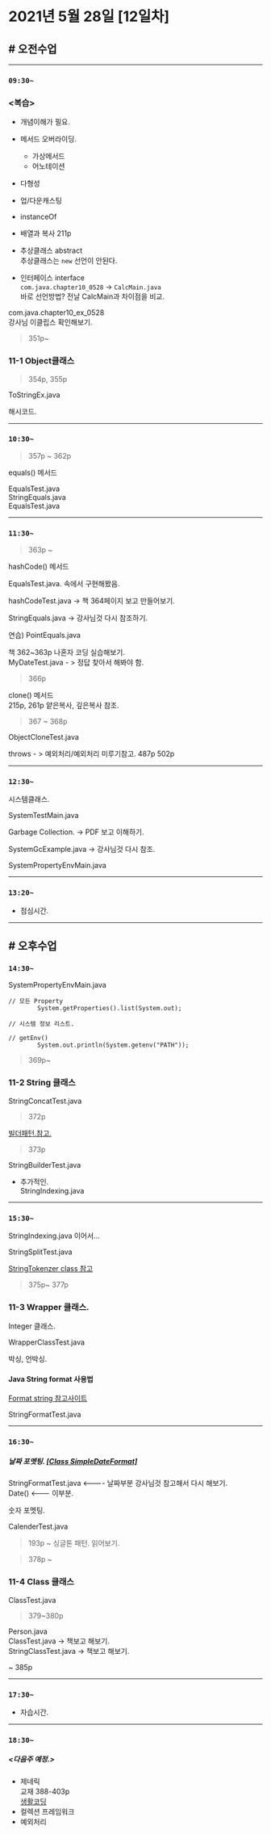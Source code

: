 # 2021년 5월 28일 [12일차]

## # 오전수업  
---
### `09:30~`

### <복습>

- 개념이해가 필요.

- 메서드 오버라이딩.  
  - 가상메서드  
  - 어노테이션  

- 다형성
- 업/다운캐스팅
- instanceOf
- 배열과 복사 211p
- 추상클래스 abstract  
  추상클래스는 `new` 선언이 안된다.
- 인터페이스 interface  
  `com.java.chapter10_0528` -> `CalcMain.java`  
  바로 선언방법? 전날 CalcMain과 차이점을 비교.

com.java.chapter10_ex_0528  
강사님 이클립스 확인해보기.


> 351p~  

### 11-1 Object클래스  

> 354p, 355p  

ToStringEx.java  

해시코드.


----
### `10:30~`



> 357p ~ 362p

equals() 메서드  

EqualsTest.java  
StringEquals.java  
EqualsTest.java  

----
### `11:30~`

> 363p ~

hashCode() 메서드  

EqualsTest.java. 속에서 구현해봤음.

hashCodeTest.java -> 책 364페이지 보고 만들어보기.

StringEquals.java -> 강사님것 다시 참조하기.  

연습) PointEquals.java  

책 362~363p 나혼자 코딩 실습해보기.  
MyDateTest.java  - > 정답 찾아서 해봐야 함.  


> 366p  

clone() 메서드    
215p, 261p 얕은복사, 깊은복사 참조.


> 367 ~ 368p

ObjectCloneTest.java  

throws - > 예외처리/예외처리 미루기참고. 487p 502p


----
### `12:30~`

시스템클래스.

SystemTestMain.java

Garbage Collection.  -> PDF 보고 이해하기.

SystemGcExample.java  -> 강사님것 다시 참조.

SystemPropertyEnvMain.java


----
### `13:20~`

  - 점심시간.

---


## # 오후수업

### `14:30~`

SystemPropertyEnvMain.java

```
// 모든 Property
		System.getProperties().list(System.out);

// 시스템 정보 리스트.
```

```
// getEnv()
		System.out.println(System.getenv("PATH"));
```



> 369p~

### 11-2 String 클래스  
StringConcatTest.java  

> 372p

[빌더패턴.참고.](https://sjh836.tistory.com/135)

> 373p

StringBuilderTest.java  


+ 추가적인.  
StringIndexing.java  


----
### `15:30~`

StringIndexing.java 이어서...  


StringSplitTest.java  

[StringTokenzer class 참고](https://docs.oracle.com/javase/10/docs/api/java/util/StringTokenizer.html)

> 375p~ 377p

### 11-3 Wrapper 클래스.  

Integer 클래스.  

WrapperClassTest.java  

박싱, 언박싱.  


#### Java String format 사용법

[Format string 참고사이트](https://interconnection.tistory.com/116)

StringFormatTest.java  

----
### `16:30~`

##### 날짜 포멧팅. [[Class SimpleDateFormat]](https://docs.oracle.com/javase/10/docs/api/java/text/SimpleDateFormat.html)
StringFormatTest.java    <---- 날짜부분 강사님것 참고해서 다시 해보기.  
Date() <--- 이부분.


숫자 포멧팅.



CalenderTest.java  
> 193p ~
> 싱글톤 패턴. 읽어보기.


> 378p ~

### 11-4 Class 클래스

ClassTest.java  

> 379~380p

Person.java   
ClassTest.java  -> 책보고 해보기.  
StringClassTest.java -> 책보고 해보기.

~ 385p  

----
### `17:30~`
- 자습시간.  
----
### `18:30~`

##### <다음주 예정.>

- 제네릭  
  교재 388-403p  
  [생활코딩](https://opentutorials.org/course/1223/6237)
- 컬렉션 프레임워크  
- 예외처리  
